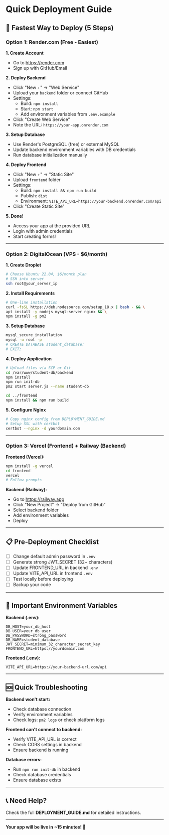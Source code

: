 # Quick Deployment Guide

## 🚀 Fastest Way to Deploy (5 Steps)

### Option 1: Render.com (Free - Easiest)

**1. Create Account**
- Go to https://render.com
- Sign up with GitHub/Email

**2. Deploy Backend**
- Click "New +" → "Web Service"
- Upload your `backend` folder or connect GitHub
- Settings:
  - Build: `npm install`
  - Start: `npm start`
  - Add environment variables from `.env.example`
- Click "Create Web Service"
- Note the URL: `https://your-app.onrender.com`

**3. Setup Database**
- Use Render's PostgreSQL (free) or external MySQL
- Update backend environment variables with DB credentials
- Run database initialization manually

**4. Deploy Frontend**
- Click "New +" → "Static Site"
- Upload `frontend` folder
- Settings:
  - Build: `npm install && npm run build`
  - Publish: `dist`
  - Environment: `VITE_API_URL=https://your-backend.onrender.com/api`
- Click "Create Static Site"

**5. Done!**
- Access your app at the provided URL
- Login with admin credentials
- Start creating forms!

---

### Option 2: DigitalOcean (VPS - $6/month)

**1. Create Droplet**
```bash
# Choose Ubuntu 22.04, $6/month plan
# SSH into server
ssh root@your_server_ip
```

**2. Install Requirements**
```bash
# One-line installation
curl -fsSL https://deb.nodesource.com/setup_18.x | bash - && \
apt install -y nodejs mysql-server nginx && \
npm install -g pm2
```

**3. Setup Database**
```bash
mysql_secure_installation
mysql -u root -p
# CREATE DATABASE student_database;
# EXIT;
```

**4. Deploy Application**
```bash
# Upload files via SCP or Git
cd /var/www/student-db/backend
npm install
npm run init-db
pm2 start server.js --name student-db

cd ../frontend
npm install && npm run build
```

**5. Configure Nginx**
```bash
# Copy nginx config from DEPLOYMENT_GUIDE.md
# Setup SSL with certbot
certbot --nginx -d yourdomain.com
```

---

### Option 3: Vercel (Frontend) + Railway (Backend)

**Frontend (Vercel):**
```bash
npm install -g vercel
cd frontend
vercel
# Follow prompts
```

**Backend (Railway):**
- Go to https://railway.app
- Click "New Project" → "Deploy from GitHub"
- Select backend folder
- Add environment variables
- Deploy

---

## 📋 Pre-Deployment Checklist

- [ ] Change default admin password in `.env`
- [ ] Generate strong JWT_SECRET (32+ characters)
- [ ] Update FRONTEND_URL in backend `.env`
- [ ] Update VITE_API_URL in frontend `.env`
- [ ] Test locally before deploying
- [ ] Backup your code

---

## 🔑 Important Environment Variables

**Backend (.env):**
```env
DB_HOST=your_db_host
DB_USER=your_db_user
DB_PASSWORD=strong_password
DB_NAME=student_database
JWT_SECRET=minimum_32_character_secret_key
FRONTEND_URL=https://yourdomain.com
```

**Frontend (.env):**
```env
VITE_API_URL=https://your-backend-url.com/api
```

---

## 🆘 Quick Troubleshooting

**Backend won't start:**
- Check database connection
- Verify environment variables
- Check logs: `pm2 logs` or check platform logs

**Frontend can't connect to backend:**
- Verify VITE_API_URL is correct
- Check CORS settings in backend
- Ensure backend is running

**Database errors:**
- Run `npm run init-db` in backend
- Check database credentials
- Ensure database exists

---

## 📞 Need Help?

Check the full **DEPLOYMENT_GUIDE.md** for detailed instructions.

---

**Your app will be live in ~15 minutes! 🎉**
